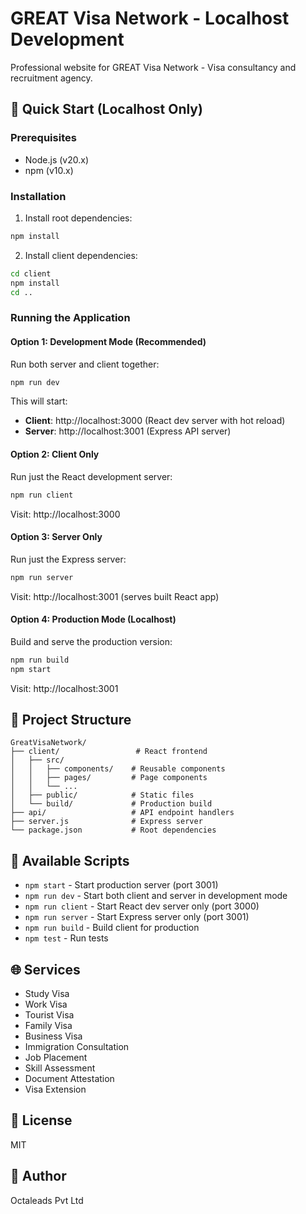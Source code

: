 # GREAT Visa Network - Localhost Development

Professional website for GREAT Visa Network - Visa consultancy and recruitment agency.

## 🚀 Quick Start (Localhost Only)

### Prerequisites
- Node.js (v20.x)
- npm (v10.x)

### Installation

1. Install root dependencies:
```bash
npm install
```

2. Install client dependencies:
```bash
cd client
npm install
cd ..
```

### Running the Application

#### Option 1: Development Mode (Recommended)
Run both server and client together:
```bash
npm run dev
```

This will start:
- **Client**: http://localhost:3000 (React dev server with hot reload)
- **Server**: http://localhost:3001 (Express API server)

#### Option 2: Client Only
Run just the React development server:
```bash
npm run client
```
Visit: http://localhost:3000

#### Option 3: Server Only
Run just the Express server:
```bash
npm run server
```
Visit: http://localhost:3001 (serves built React app)

#### Option 4: Production Mode (Localhost)
Build and serve the production version:
```bash
npm run build
npm start
```
Visit: http://localhost:3001

## 📁 Project Structure

```
GreatVisaNetwork/
├── client/                 # React frontend
│   ├── src/
│   │   ├── components/    # Reusable components
│   │   ├── pages/         # Page components
│   │   └── ...
│   ├── public/            # Static files
│   └── build/             # Production build
├── api/                   # API endpoint handlers
├── server.js              # Express server
└── package.json           # Root dependencies
```

## 🔧 Available Scripts

- `npm start` - Start production server (port 3001)
- `npm run dev` - Start both client and server in development mode
- `npm run client` - Start React dev server only (port 3000)
- `npm run server` - Start Express server only (port 3001)
- `npm run build` - Build client for production
- `npm test` - Run tests

## 🌐 Services

- Study Visa
- Work Visa
- Tourist Visa
- Family Visa
- Business Visa
- Immigration Consultation
- Job Placement
- Skill Assessment
- Document Attestation
- Visa Extension

## 📝 License

MIT

## 👤 Author

Octaleads Pvt Ltd
